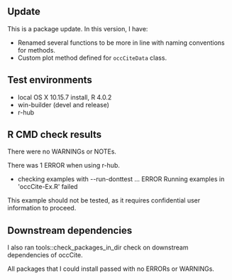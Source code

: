 ## Update
This is a package update. In this version, I have:

* Renamed several functions to be more in line with naming conventions for methods.
* Custom plot method defined for `occCiteData` class.

## Test environments
* local OS X 10.15.7 install, R 4.0.2
* win-builder (devel and release)
* r-hub

## R CMD check results
There were no WARNINGs or NOTEs. 

There was 1 ERROR when using r-hub.

* checking examples with --run-donttest ... ERROR
  Running examples in 'occCite-Ex.R' failed

This example should not be tested, as it requires confidential user information to proceed.

## Downstream dependencies
I also ran tools::check_packages_in_dir check on downstream dependencies of 
occCite. 

All packages that I could install passed with no ERRORs or WARNINGs.
